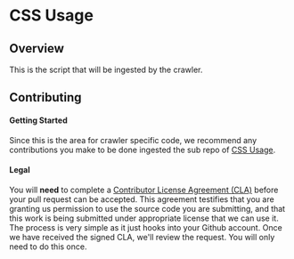 CSS Usage
=========

Overview
--------

This is the script that will be ingested by the crawler.

Contributing
------------

#### Getting Started

Since this is the area for crawler specific code, we recommend any contributions you make to be done ingested
the sub repo of [CSS Usage](https://github.com/MicrosoftEdge/css-usage).

#### Legal

You will **need** to complete a [Contributor License Agreement (CLA)](https://cla.microsoft.com) before your pull request can be accepted. This agreement testifies that you are granting us permission to use the source code you are submitting, and that this work is being submitted under appropriate license that we can use it. The process is very simple as it just hooks into your Github account. Once we have received the signed CLA, we'll review the request. You will only need to do this once.